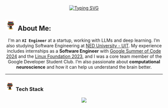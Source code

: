 <div align='center'>
<a href="https://linkedin.com/in/samadpls/"><img  align="center" src="https://readme-typing-svg.demolab.com?font=Fira+Code&size=16&pause=1000&color=FFBF00&width=420&lines=AI/ML+%7C+Python+%7C+Software%20+Engineer+%7C" alt="Typing SVG" />
</a></div><be>

## <img src='.github/workflows/cartoon1.gif' height=35/>  About Me:

<div align='center'>
<p>I'm an <code><b>AI Engineer</b></code> at a startup, working with LLMs and deep learning. I’m also studying Software Engineering at <a href='https://uitu.edu.pk/'>NED University - UIT</a>. My experience includes internships as a <b>Software Engineer</b> with <ins>Google Summer of Code 2024</ins> and the <ins>Linux Foundation 2023</ins>, and I was a core team member of the Google Developer Student Club. I’m also passionate about <b>computational neuroscience</b> and how it can help us understand the brain better.</p>
</div>



 <!---  <a href='https://github.com/samadpls/Programing-Gifs'>
<img align='right' src='https://programming-gifs.cyclic.app' height=100 alt='samadpls/Programming-Gifs'></a>-->
------
### <img src='.github/workflows/cartoon1.gif' height=30/> Tech Stack
  <div align='center'>
    <img src="https://skillicons.dev/icons?i=py,sklearn,pytorch,tensorflow,docker,githubactions,bash,js,java,scala,fastapi,django,flask,spring,react,html,css,bootstrap,linux,git,postman,mysql,selenium,figma" />
  </div>
